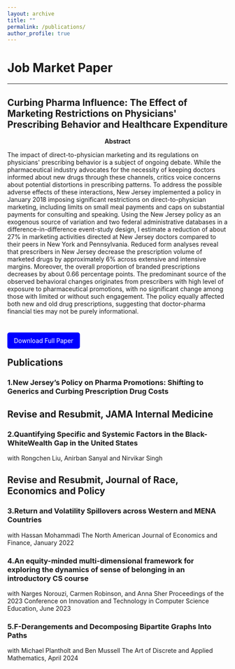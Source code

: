```yaml
---
layout: archive
title: ""
permalink: /publications/
author_profile: true
---
```


# **Job Market Paper**

---

## Curbing Pharma Influence: The Effect of Marketing Restrictions on Physicians' Prescribing Behavior and Healthcare Expenditure

<p style="text-align: center;">
  <strong>Abstract</strong>
</p>

The impact of direct-to-physician marketing and its regulations on physicians' prescribing behavior is a subject of ongoing debate. While the pharmaceutical industry advocates for the necessity of keeping doctors informed about new drugs through these channels, critics voice concerns about potential distortions in prescribing patterns. To address the possible adverse effects of these interactions, New Jersey implemented a policy in January 2018 imposing significant restrictions on direct-to-physician marketing, including limits on small meal payments and caps on substantial payments for consulting and speaking. Using the New Jersey policy as an exogenous source of variation and two federal administrative databases in a difference-in-difference event-study design, I estimate a reduction of about 27% in marketing activities directed at New Jersey doctors compared to their peers in New York and Pennsylvania. Reduced form analyses reveal that prescribers in New Jersey decrease the prescription volume of marketed drugs by approximately 6% across extensive and intensive margins. Moreover, the overall proportion of branded prescriptions decreases by about 0.66 percentage points. The predominant source of the observed behavioral changes originates from prescribers with high level of exposure to pharmaceutical promotions, with no significant change among those with limited or without such engagement. The policy equally affected both new and old drug prescriptions, suggesting that doctor-pharma financial ties may not be purely informational.

<p style="margin-top: 50px;">
<a href="http://hamidhabibi.com/files/Job_Market_Paper.pdf" style="background-color: blue; color: white; padding: 10px 15px; text-decoration: none; border-radius: 5px;">Download Full Paper</a>


## Publications

 ### 1.New Jersey’s Policy on Pharma Promotions: Shifting to Generics and Curbing Prescription Drug Costs

## Revise and Resubmit, JAMA Internal Medicine

 ### 2.Quantifying Specific and Systemic Factors in the Black-WhiteWealth Gap in the United States
with Rongchen Liu, Anirban Sanyal and Nirvikar Singh
## Revise and Resubmit, Journal of Race, Economics and Policy

### 3.Return and Volatility Spillovers across Western and MENA Countries
with Hassan Mohammadi
The North American Journal of Economics and Finance, January 2022

### 4.An equity-minded multi-dimensional framework for exploring the dynamics of sense of belonging in an introductory CS course
with Narges Norouzi, Carmen Robinson, and Anna Sher
Proceedings of the 2023 Conference on Innovation and Technology in Computer Science
Education, June 2023

### 5.F-Derangements and Decomposing Bipartite Graphs Into Paths
with Michael Plantholt and Ben Mussell
The Art of Discrete and Applied Mathematics, April 2024
